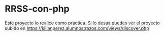 # RRSS-con-php

Este proyecto lo realice como práctica. Si lo desas puedes ver el proyecto subido en https://kilianperez.alumnostrazos.com/views/discover.php
